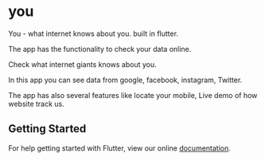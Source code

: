 # you
You - what internet knows about you.
built in flutter.

The app has the functionality to check your data online.

Check what internet giants knows about you.

In this app you can see data from google, facebook, instagram, Twitter.

The app has also several features like locate your mobile, Live demo of how website track us.


## Getting Started

For help getting started with Flutter, view our online
[documentation](https://flutter.io/).
